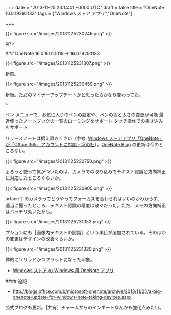 
+++
date = "2013-11-25 23:14:41 +0000 UTC"
draft = false
title = "OneNote 16.0.1929.1133"
tags = ["Windows ストア アプリ","OneNote"]

+++


{{< figure src="/images/20131125230246.png"  >}}

br/>


<div class="section">
    ### OneNote 16.0.1601.1018 → 16.0.1929.1133
    

{{< figure src="/images/20131125231307.png"  >}}

新前。

{{< figure src="/images/20131125230459.png"  >}}

新後。ただのマイナーアップデートかと思ったらかなり変わってた。

    >
        

ペン メニューで、お気に入りのペンの設定や、ペンの色と太さの変更が可能
最近使ったノートブックの一覧のローミングをサポート
タッチ操作での書き込みをサポート

    
リリースノートは据え置きくさい（参考: <a href="http://www.forest.impress.co.jp/docs/news/20130717_607813.html">Windows ストアアプリ「OneNote」が「Office 365」アカウントに対応 - 窓の杜</a>）。<a href="http://blogs.office.com/b/microsoft-onenote/">OneNote Blog</a> の更新は今のところない。

{{< figure src="/images/20131125230750.png"  >}}

ょろっと使って気がついたのは、カメラでの取り込みでテキスト認識と方向補正に対応したところぐらいか。

{{< figure src="/images/20131125230905.png"  >}}

urface 2 のカメラってどうやってフォーカスを合わせればいいのかわからず、適当に撮ったところ、テキスト認識の精度は散々だった。ただ、メモの方向補正はバッチリ効いたかも。

{{< figure src="/images/20131125231053.png"  >}}

プションにも［画像内テキストの認識］という項目が追加されている。そのほかの変更はデザインの改善ぐらいか。

{{< figure src="/images/20131125231320.png"  >}}

体的にソリッドかつフラットになった印象。

<ul>
<li><a href="http://apps.microsoft.com/windows/ja-jp/app/onenote/f022389f-f3a6-417e-ad23-704fbdf57117">Windows ストア の Windows 用 OneNote アプリ</a></li>
</ul>
<div class="section">
    #### 追記
    
<ul>
<li><a href="http://blogs.office.com/b/microsoft-onenote/archive/2013/11/25/a-big-onenote-update-for-windows-note-taking-devices.aspx">http://blogs.office.com/b/microsoft-onenote/archive/2013/11/25/a-big-onenote-update-for-windows-note-taking-devices.aspx</a></li>
</ul>公式ブログも更新。［共有］チャームからのインポートなんかも強化点みたい。

</div>
</div>

